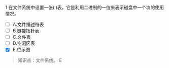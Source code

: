 1
在文件系统中设置一张( )表，它是利用二进制的一位来表示磁盘中一个块的使用情况。
- [ ] A.文件描述符表 
- [ ] B.链接指针表 
- [ ] C.文件表 
- [ ] D.空闲区表 
- [x] E.位示图

> 知识点：文件系统。
> E
